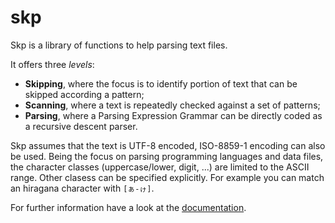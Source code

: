# skp

Skp is a library of functions to help parsing text files.

It offers three *levels*:
  - **Skipping**, where the focus is to identify portion of text that can be skipped according a pattern;
  - **Scanning**, where a text is repeatedly checked against a set of patterns;
  - **Parsing**, where a Parsing Expression Grammar can be directly coded as a recursive descent parser.

Skp assumes that the text is UTF-8 encoded, ISO-8859-1 encoding can also be used.
Being the focus on parsing programming languages and data files, the character classes
(uppercase/lower, digit, ...) are limited to the ASCII range.
Other clasess can be specified explicitly. For example you can match an hiragana character
with `[ぁ-ゖ]`.

For further information have a look at the [documentation](https://rdentato.github.io/skp/). 
